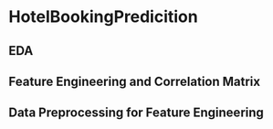 # HotelBookingPredicition

EDA
------------------------------------------
Feature Engineering and Correlation Matrix
------------------------------------------
Data Preprocessing for Feature Engineering
------------------------------------------



